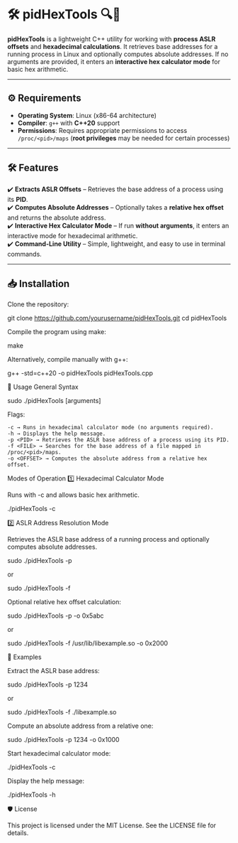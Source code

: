# 🛠️ pidHexTools 🔍🔢  

**pidHexTools** is a lightweight C++ utility for working with **process ASLR offsets** and **hexadecimal calculations**. It retrieves base addresses for a running process in Linux and optionally computes absolute addresses. If no arguments are provided, it enters an **interactive hex calculator mode** for basic hex arithmetic.

---

## ⚙️ Requirements  

- **Operating System**: Linux (x86-64 architecture)  
- **Compiler**: `g++` with **C++20** support  
- **Permissions**: Requires appropriate permissions to access `/proc/<pid>/maps` (**root privileges** may be needed for certain processes)  

---

## 🛠 Features  

✔️ **Extracts ASLR Offsets** – Retrieves the base address of a process using its **PID**.  
✔️ **Computes Absolute Addresses** – Optionally takes a **relative hex offset** and returns the absolute address.  
✔️ **Interactive Hex Calculator Mode** – If run **without arguments**, it enters an interactive mode for hexadecimal arithmetic.  
✔️ **Command-Line Utility** – Simple, lightweight, and easy to use in terminal commands.  

---

## 📥 Installation  

Clone the repository:  

git clone https://github.com/yourusername/pidHexTools.git
cd pidHexTools

Compile the program using make:

make

Alternatively, compile manually with g++:

g++ -std=c++20 -o pidHexTools pidHexTools.cpp

🚀 Usage
General Syntax

sudo ./pidHexTools <flags> [arguments]

Flags:

    -c → Runs in hexadecimal calculator mode (no arguments required).
    -h → Displays the help message.
    -p <PID> → Retrieves the ASLR base address of a process using its PID.
    -f <FILE> → Searches for the base address of a file mapped in /proc/<pid>/maps.
    -o <OFFSET> → Computes the absolute address from a relative hex offset.

Modes of Operation
1️⃣ Hexadecimal Calculator Mode

Runs with -c and allows basic hex arithmetic.

./pidHexTools -c

2️⃣ ASLR Address Resolution Mode

Retrieves the ASLR base address of a running process and optionally computes absolute addresses.

sudo ./pidHexTools -p <PID>

or

sudo ./pidHexTools -f <FILEPATH>

Optional relative hex offset calculation:

sudo ./pidHexTools -p <PID> -o 0x5abc

or

sudo ./pidHexTools -f /usr/lib/libexample.so -o 0x2000

📌 Examples

Extract the ASLR base address:

sudo ./pidHexTools -p 1234

or

sudo ./pidHexTools -f ./libexample.so

Compute an absolute address from a relative one:

sudo ./pidHexTools -p 1234 -o 0x1000

Start hexadecimal calculator mode:

./pidHexTools -c

Display the help message:

./pidHexTools -h

🛡 License

This project is licensed under the MIT License. See the LICENSE file for details.